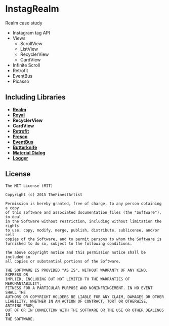 # InstagRealm
Realm case study
* Instagram tag API
* Views
   * ScrollView
   * ListView
   * RecyclerView
   * CardView
* Infinite Scroll
* Retrofit
* EventBus
* Picasso

## Including Libraries
* **[Realm](https://github.com/realm/realm-java)**  
* **[Royal](https://github.com/TheFinestArtist/Royal-Android)**
* **RecyclerView**
* **CardView**
* **[Retrofit](https://github.com/square/retrofit)**  
* **[Fresco](https://github.com/facebook/fresco)**
* **[EventBus](https://github.com/greenrobot/EventBus)**
* **[Butterknife](https://github.com/JakeWharton/butterknife)**
* **[Material Dialog](https://github.com/afollestad/material-dialogs)**
* **[Logger](https://github.com/orhanobut/logger)**


## License
```
The MIT License (MIT)

Copyright (c) 2015 TheFinestArtist

Permission is hereby granted, free of charge, to any person obtaining a copy
of this software and associated documentation files (the "Software"), to deal
in the Software without restriction, including without limitation the rights
to use, copy, modify, merge, publish, distribute, sublicense, and/or sell
copies of the Software, and to permit persons to whom the Software is
furnished to do so, subject to the following conditions:

The above copyright notice and this permission notice shall be included in
all copies or substantial portions of the Software.

THE SOFTWARE IS PROVIDED "AS IS", WITHOUT WARRANTY OF ANY KIND, EXPRESS OR
IMPLIED, INCLUDING BUT NOT LIMITED TO THE WARRANTIES OF MERCHANTABILITY,
FITNESS FOR A PARTICULAR PURPOSE AND NONINFRINGEMENT. IN NO EVENT SHALL THE
AUTHORS OR COPYRIGHT HOLDERS BE LIABLE FOR ANY CLAIM, DAMAGES OR OTHER
LIABILITY, WHETHER IN AN ACTION OF CONTRACT, TORT OR OTHERWISE, ARISING FROM,
OUT OF OR IN CONNECTION WITH THE SOFTWARE OR THE USE OR OTHER DEALINGS IN
THE SOFTWARE.
```
